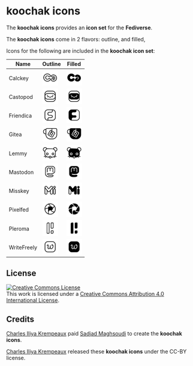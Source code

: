 # koochak icons

The **koochak icons** provides an **icon set** for the **Fediverse**.

The **koochak icons** come in 2 flavors: outline, and filled,

Icons for the following are included in the **koochak icon set**:

<table>
	<thead>
		<tr>
			<th>Name</th>
			<th>Outline</th>
			<th>Filled</th>
		</tr>
	</thead>
	<tbody>
		<tr>
			<td>Calckey</td>
			<td><img src="outline/calckey.svg" style="width:3em;" /></td>
			<td><img src="filled/calckey.svg" style="width:3em;" /></td>
		</tr>
		<tr>
			<td>Castopod</td>
			<td><img src="outline/castopod.svg" style="width:3em;" /></td>
			<td><img src="filled/castopod.svg" style="width:3em;" /></td>
		</tr>
		<tr>
			<td>Friendica</td>
			<td><img src="outline/friendica.svg" style="width:3em;" /></td>
			<td><img src="filled/friendica.svg" style="width:3em;" /></td>
		</tr>
		<tr>
			<td>Gitea</td>
			<td><img src="outline/gitea.svg" style="width:3em;" /></td>
			<td><img src="filled/gitea.svg" style="width:3em;" /></td>
		</tr>
		<tr>
			<td>Lemmy</td>
			<td><img src="outline/lemmy.svg" style="width:3em;" /></td>
			<td><img src="filled/lemmy.svg" style="width:3em;" /></td>
		</tr>
		<tr>
			<td>Mastodon</td>
			<td><img src="outline/mastodon.svg" style="width:3em;" /></td>
			<td><img src="filled/mastodon.svg" style="width:3em;" /></td>
		</tr>
		<tr>
			<td>Misskey</td>
			<td><img src="outline/misskey.svg" style="width:3em;" /></td>
			<td><img src="filled/misskey.svg" style="width:3em;" /></td>
		</tr>
		<tr>
			<td>Pixelfed</td>
			<td><img src="outline/pixelfed.svg" style="width:3em;" /></td>
			<td><img src="filled/pixelfed.svg" style="width:3em;" /></td>
		</tr>
		<tr>
			<td>Pleroma</td>
			<td><img src="outline/pleroma.svg" style="width:3em;" /></td>
			<td><img src="filled/pleroma.svg" style="width:3em;" /></td>
		</tr>
		<tr>
			<td>WriteFreely</td>
			<td><img src="outline/writefreely.svg" style="width:3em;" /></td>
			<td><img src="filled/writefreely.svg" style="width:3em;" /></td>
		</tr>
	</tbody>
</table>

## License

<a rel="license" href="http://creativecommons.org/licenses/by/4.0/"><img alt="Creative Commons License" style="border-width:0" src="https://i.creativecommons.org/l/by/4.0/88x31.png" /></a><br />This work is licensed under a <a rel="license" href="http://creativecommons.org/licenses/by/4.0/">Creative Commons Attribution 4.0 International License</a>.

## Credits

[Charles Iliya Krempeaux](http://changelog.ca/) paid [Sadjad Maghsoudi](https://www.behance.net/maghsoudisadjad) to create the **koochak icons**.

[Charles Iliya Krempeaux](http://changelog.ca/) released these **koochak icons** under the CC-BY license.


